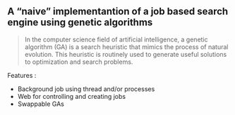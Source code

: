 ## A “naive” implementantion of a job based search engine using genetic algorithms

> In the computer science field of artificial intelligence, a genetic algorithm (GA) is a search heuristic that mimics the process of natural evolution. This heuristic is routinely used to generate useful solutions to optimization and search problems.

Features :
- Background job using thread and/or processes
- Web for controlling and creating jobs
- Swappable GAs